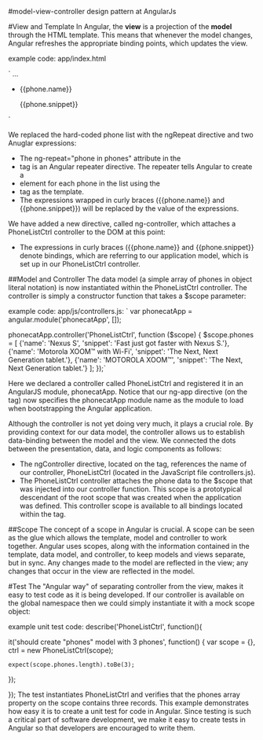 #model-view-controller design pattern at AngularJs

#View and Template
In Angular, the **view** is a projection of the **model** through the HTML template. This means that whenever the model changes, 
Angular refreshes the appropriate binding points, which updates the view.

example code:
app/index.html
<html ng-app="phonecatApp">
` <head>
  ...
  <script src="bower_components/angular/angular.js"></script>
  <script src="js/controllers.js"></script>
</head>
<body ng-controller="PhoneListCtrl">

  <ul>
    <li ng-repeat="phone in phones">
      {{phone.name}}
      <p>{{phone.snippet}}</p>
    </li>
  </ul>

</body>
</html>`

We replaced the hard-coded phone list with the ngRepeat directive and two Anuglar expressions:
* The ng-repeat="phone in phones" attribute in the <li> tag is an Angular repeater directive. The repeater tells Angular to create a <li>
element for each phone in the list using the <li> tag as the template.
* The expressions wrapped in curly braces ({{phone.name}} and {{phone.snippet}}) will be replaced by the value of the expressions.

We have added a new directive, called ng-controller, which attaches a PhoneListCtrl controller to the DOM at this point:
* The expressions in curly braces ({{phone.name}} and {{phone.snippet}} denote bindings, which are referring to our application model, 
which is set up in our PhoneListCtrl controller.



##Model and Controller
The data model (a simple array of phones in object literal notation) is now instantiated within the PhoneListCtrl controller. 
The controller is simply a constructor function that takes a $scope parameter:

example code:
app/js/controllers.js:
` var phonecatApp = angular.module('phonecatApp', []);

phonecatApp.controller('PhoneListCtrl', function ($scope) {
  $scope.phones = [
    {'name': 'Nexus S',
     'snippet': 'Fast just got faster with Nexus S.'},
    {'name': 'Motorola XOOM™ with Wi-Fi',
     'snippet': 'The Next, Next Generation tablet.'},
    {'name': 'MOTOROLA XOOM™',
     'snippet': 'The Next, Next Generation tablet.'}
  ];
});`

Here we declared a controller called PhoneListCtrl and registered it in an AngularJS module, phonecatApp. Notice that our ng-app directive (on the <html> tag) now specifies the phonecatApp module name as the module to load when bootstrapping the Angular application.

Although the controller is not yet doing very much, it plays a crucial role. By providing context for our data model, the controller allows us to establish data-binding between the model and the view. We connected the dots between the presentation, data, and logic components as follows:
* The ngController directive, located on the <body> tag, references the name of our controller, PhoneListCtrl (located in the JavaScript file controllers.js).
* The PhoneListCtrl controller attaches the phone data to the $scope that was injected into our controller function. This scope is a prototypical descendant of the root scope that was created when the application was defined. This controller scope is available to all bindings located within the <body ng-controller="PhoneListCtrl"> tag.

##Scope
The concept of a scope in Angular is crucial. A scope can be seen as the glue which allows the template, model and controller to work together. Angular uses scopes, along with the information contained in the template, data model, and controller, to keep models and views separate, but in sync. Any changes made to the model are reflected in the view; any changes that occur in the view are reflected in the model.



#Test
The "Angular way" of separating controller from the view, makes it easy to test code as it is being developed. If our controller is available on the global namespace then we could simply instantiate it with a mock scope object:

example unit test code:
describe('PhoneListCtrl', function(){

  it('should create "phones" model with 3 phones', function() {
    var scope = {},
        ctrl = new PhoneListCtrl(scope);

    expect(scope.phones.length).toBe(3);
  });

});
The test instantiates PhoneListCtrl and verifies that the phones array property on the scope contains three records. This example demonstrates how easy it is to create a unit test for code in Angular. Since testing is such a critical part of software development, we make it easy to create tests in Angular so that developers are encouraged to write them.


